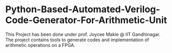 # Python-Based-Automated-Verilog-Code-Generator-For-Arithmetic-Unit
This Project has been done under prof. Joycee Makie @ IIT Gandhinagar. The project contains tools to generate codes and implementation of arithmetic operations on a FPGA. 
